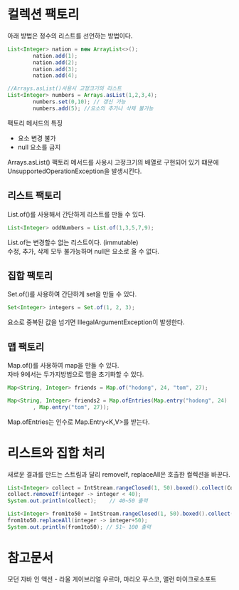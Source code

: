 # 컬렉션 팩토리
아래 방법은 정수의 리스트를 선언하는 방법이다.

```java 
List<Integer> nation = new ArrayList<>();
        nation.add(1);
        nation.add(2);
        nation.add(3);
        nation.add(4);

//Arrays.asList()사용시 고정크기의 리스트
List<Integer> numbers = Arrays.asList(1,2,3,4);
        numbers.set(0,10); // 갱신 가능
        numbers.add(5); //요소의 추가나 삭제 불가능
```
팩토리 메서드의 특징
- 요소 변경 불가
- null 요소를 금지

Arrays.asList() 팩토리 메서드를 사용시 고정크기의 배열로 구현되어 있기 떄문에 UnsupportedOperationException을 발생시킨다.

## 리스트 팩토리
List.of()를 사용해서 간단하게 리스트를 만들 수 있다.
```java
List<Integer> oddNumbers = List.of(1,3,5,7,9);
```
List.of는 변경할수 없는 리스트이다. (immutable)  
수정, 추가, 삭제 모두 불가능하며 null은 요소로 올 수 없다.

## 집합 팩토리
Set.of()를 사용하여 간단하게 set을 만들 수 있다.
```java
Set<Integer> integers = Set.of(1, 2, 3);
```
요소로 중복된 값을 넘기면 IllegalArgumentException이 발생한다.

## 맵 팩토리
Map.of()를 사용하여 map을 만들 수 있다.  
자바 9에서는 두가지방법으로 맵을 초기화할 수 있다.
```java
Map<String, Integer> friends = Map.of("hodong", 24, "tom", 27);

Map<String, Integer> friends2 = Map.ofEntries(Map.entry("hodong", 24)
        , Map.entry("tom", 27));
```
Map.ofEntries는 인수로 Map.Entry<K,V>를 받는다.

# 리스트와 집합 처리
새로운 결과를 만드는 스트림과 달리 removeIf, replaceAll은 호출한 컬렉션을 바꾼다.

```java
List<Integer> collect = IntStream.rangeClosed(1, 50).boxed().collect(Collectors.toList());
collect.removeIf(integer -> integer < 40);
System.out.println(collect);    // 40~50 출력

List<Integer> from1to50 = IntStream.rangeClosed(1, 50).boxed().collect(Collectors.toList());
from1to50.replaceAll(integer -> integer+50);
System.out.println(from1to50); // 51~ 100 출력
```

# 참고문서

모던 자바 인 액션 - 라울 게이브리얼 우르마, 마리오 푸스코, 앨런 마이크로소포트
